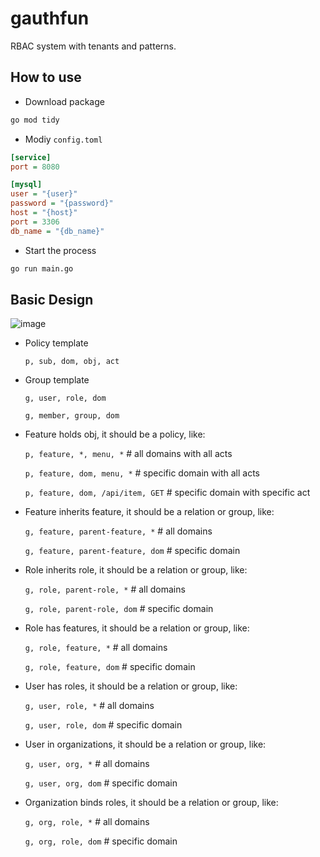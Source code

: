 # gauthfun
RBAC system with tenants and patterns.


## How to use

- Download package

``` bash
go mod tidy
```

- Modiy `config.toml`

``` ini
[service]
port = 8080

[mysql]
user = "{user}"
password = "{password}"
host = "{host}"
port = 3306
db_name = "{db_name}"
``` 

- Start the process

``` bash
go run main.go
```


## Basic Design

![image](https://user-images.githubusercontent.com/6275608/129182060-b0aa5599-d525-44b3-94d0-e8df922ffb1d.png)

- Policy template

  `p, sub, dom, obj, act`

- Group template

  `g, user, role, dom`
  
  `g, member, group, dom`

- Feature holds obj, it should be a policy, like:

  `p, feature, *, menu, *` # all domains with all acts
  
  `p, feature, dom, menu, *` # specific domain with all acts
  
  `p, feature, dom, /api/item, GET` # specific domain with specific act

- Feature inherits feature, it should be a relation or group, like:

  `g, feature, parent-feature, *` # all domains
  
  `g, feature, parent-feature, dom` # specific domain

- Role inherits role, it should be a relation or group, like:

  `g, role, parent-role, *` # all domains
  
  `g, role, parent-role, dom` # specific domain

- Role has features, it should be a relation or group, like:

  `g, role, feature, *` # all domains
  
  `g, role, feature, dom` # specific domain

- User has roles, it should be a relation or group, like:

  `g, user, role, *` # all domains
  
  `g, user, role, dom` # specific domain

- User in organizations, it should be a relation or group, like:

  `g, user, org, *` # all domains
  
  `g, user, org, dom` # specific domain


- Organization binds roles, it should be a relation or group, like:

  `g, org, role, *` # all domains
  
  `g, org, role, dom` # specific domain
